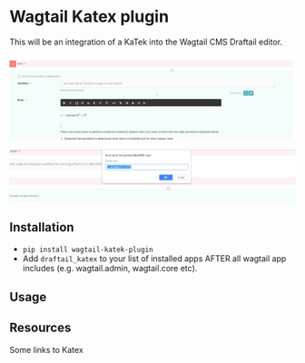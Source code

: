 # Wagtail Katex plugin

This will be an integration of a KaTek into the Wagtail CMS Draftail editor.

![Screenshot](images/screenshot06152018-1.png)

![Screenshot](images/screenshot06152018-2.png)

## Installation

- ```pip install wagtail-katek-plugin```
- Add ```draftail_katex``` 
to your list of installed apps AFTER all wagtail app includes 
(e.g. wagtail.admin, wagtail.core etc).

## Usage


## Resources

Some links to Katex
